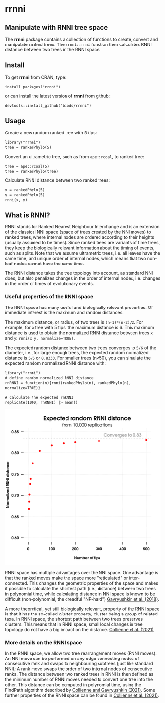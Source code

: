 # rrnni
## Manipulate with RNNI tree space

The **rrnni** package contains a collection of functions to create, convert and
manipulate ranked trees. The `rrnni::rnni` function then calculates
RNNI distance between two trees in the RNNI space.

## Install

To get **rrnni** from CRAN, type:

```{r}
install.packages("rrnni")
```

or can install the latest version of **rrnni** from github:

```{r}
devtools::install_github("biods/rrnni")
```

## Usage

Create a new random ranked tree with 5 tips:

```{r}
library("rrnni")
tree = rankedPhylo(5)
```

Convert an ultrametric tree, such as from `ape::rcoal`, to ranked tree:

```{r}
tree = ape::rcoal(5)
tree = rankedPhylo(tree)
```

Calculate RNNI distance between two ranked trees:

```{r}
x = rankedPhylo(5)
y = rankedPhylo(5)
rnni(x, y)
```

## What is RNNI?

RNNI stands for Ranked Nearest Neighbour Interchange and is an extension of the classical NNI space (space of trees created by the NNI moves) to ranked trees, where internal nodes are ordered according to their heights (usually assumed to be times).
Since ranked trees are variants of time trees, they keep the biologically relevant information about the timing of events, such as splits.
Note that we assume ultrametric trees, i.e. all leaves have the same time, and unique order of internal nodes, which means that two non-leaf nodes cannot have the same time.

The RNNI distance takes the tree topology into account, as standard NNI does, but also penalizes changes in the order of internal nodes, i.e. changes in the order of times of evolutionary events.

### Useful properties of the RNNI space

The RNNI space has many useful and biologically relevant properties. Of immediate interest is the maximum and random distances.

The maximum distance, or radius, of two trees is `(n-1)*(n-2)/2`. For example, for a tree with 5 tips, the maximum distance is 6. This maximum distance is used to obtain the normalized RNNI distance between trees `x` and `y`: `rnni(x,y, normalize=TRUE)`.

The expected random distance between two trees converges to `5/6` of the diameter, i.e., for large enough trees, the expected random normalized distance is `5/6` or `0.8333`. For smaller trees (n<50), you can simulate the expected random normalized RNNI distance with:

```
library("rrnni")
# define random normalized RNNI distance
rnRNNI = function(n){rnni(rankedPhylo(n), rankedPhylo(n), normalize=TRUE)}

# calculate the expected rnRNNI
replicate(1000, rnRNNI) |> mean()
```

![](man/figures/ernRNNI.svg)


RNNI space has multiple advantages over the NNI space. One advantage is that the ranked moves make the space more "reticulated" or inter-connected. This changes the geometric properties of the space and makes it possible to calculate the shortest path (i.e., distance) between two trees in polynomial time, while calculating distance in NNI space is known to be difficult (non-polynomial, the dreadful "NP-hard") [Gavryushkin et al. (2018)][Gavryushkin2018].

A more theoretical, yet still biologically relevant, property of the RNNI space is that it has the so-called _cluster_ property, cluster being a group of related taxa. In RNNI space, the shortest path between two trees preserves clusters. This means that in RNNI space, small local changes in tree topology do not have a big impact on the distance. [Collienne et al. (2021)][Collienne2021]


### More details on the RNNI space

In the RNNI space, we allow two tree rearrangement moves (RNNI moves):
An NNI move can be performed on any edge connecting nodes of consecutive rank and swaps to neighbouring subtrees (just like standard NNI);
A rank move swaps the order of two internal nodes of consecutive ranks.
The distance between two ranked trees in RNNI is then defined as the minimum number of RNNI moves needed to convert one tree into the other.
This distance can be computed in polynomial time, using the FindPath algorithm described by [Collienne and Gavryushkin (2021)][CollienneGavryushkin2021].
Some further properties of the RNNI space can be found in [Collienne et al. (2021)][Collienne2021].

[Gavryushkin2018]: https://doi.org/10.1007/s00285-017-1167-9
[Collienne2021]: https://doi.org/10.1007/s00285-021-01685-0
[CollienneGavryushkin2021]: https://doi.org/10.1007/s00285-021-01567-5

